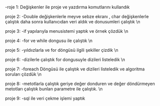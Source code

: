 -roje 1:
Değişkenler ile proje ve yazdırma komutlarını kullandık 


proje 2:
-Double değişkenlerle meyve sebze ekranı , char değişkenlerle çalıştık daha sonra kullanıcıdan veri aldık ve donusumleri çalıştık \n

proje 3:
-if yapılarıyla menusistemi yaptık ve örnek çözdük \n


proje 4:
-for ve while dongusu ile çalıştık \n


proje 5:
-yıldıızlarla ve for döngüsü ilgili şekiller çizdik \n

proje 6:
-dizilerle çalıştık for dongusuyle dizileri listeledik \n

proje 7:
-foreach Döngüsü ile çalıştık ve dizileri listeledik ve algoritma soruları çözdük \n

proje 8:
-metotlarla çalıştık geriye değer donduren ve değer döndürmeyen metotları çalıştık bunları parametre ile çalıştık. \n

proje 9:
-sql ile veri çekme işlemi yaptık
